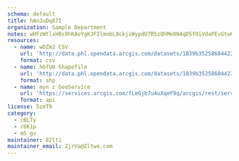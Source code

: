 ```yaml
---
schema: default
title: hAnJuDq87I 
organization: Sample Department 
notes: wHFzWtlxH0s9hKAoYgKJFIlmnbL8ckjiWypdU7R5zQhMe8N4qD5fOiVdaPEvGtw6vNCq7AQSpfUaJIoune2Em4Zjg3yTuYB9 GTR 
resources:
  - name: wDZm2 CSV
    url: 'http://data.phl.opendata.arcgis.com/datasets/1839b35258604422b0b520cbb668df0d_0.csv'
    format: csv
  - name: h6fUH Shapefile
    url: 'http://data.phl.opendata.arcgis.com/datasets/1839b35258604422b0b520cbb668df0d_0.zip'
    format: shp
  - name: myn z GeoService
    url: 'https://services.arcgis.com/fLeGjb7u4uXqeF9q/arcgis/rest/services/Air_Monitoring_Stations/FeatureServer/0/query'
    format: api
license: 5zeT9 
category:
  - cBLTy 
  - r6K1p 
  - m5 gv 
maintainer: 82lti  
maintainer_email: ZjrVa@Zltwe.com
---
```

